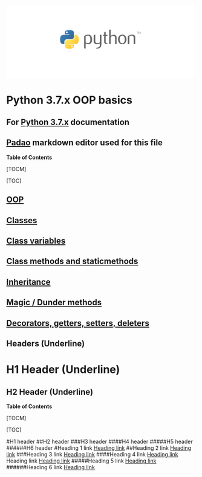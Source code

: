![](https://github.com/gokay/python-oop/blob/master/python-logo.png)

# Python 3.7.x OOP basics


## For [Python 3.7.x](https://docs.python.org/3.7/library/index.html) documentation

## [Padao](https://pandao.github.io/editor.md/en.html) markdown editor used for this file


**Table of Contents**

[TOCM]

[TOC]

## [OOP](https://github.com/pandao/editor.md)
## [Classes](https://github.com/pandao/editor.md)
## [Class variables](https://github.com/pandao/editor.md)
## [Class methods and staticmethods](https://github.com/pandao/editor.md)
## [Inheritance](https://github.com/pandao/editor.md)
## [Magic / Dunder methods](https://github.com/pandao/editor.md)
## [Decorators, getters, setters, deleters](https://github.com/pandao/editor.md)


## Headers (Underline)

H1 Header (Underline)
=============

H2 Header (Underline)
-------------

**Table of Contents**

[TOCM]

[TOC]

#H1 header
##H2 header
###H3 header
####H4 header
#####H5 header
######H6 header
#Heading 1 link [Heading link](https://github.com/pandao/editor.md "Heading link")
##Heading 2 link [Heading link](https://github.com/pandao/editor.md "Heading link")
###Heading 3 link [Heading link](https://github.com/pandao/editor.md "Heading link")
####Heading 4 link [Heading link](https://github.com/pandao/editor.md "Heading link") Heading link [Heading link](https://github.com/pandao/editor.md "Heading link")
#####Heading 5 link [Heading link](https://github.com/pandao/editor.md "Heading link")
######Heading 6 link [Heading link](https://github.com/pandao/editor.md "Heading link")
